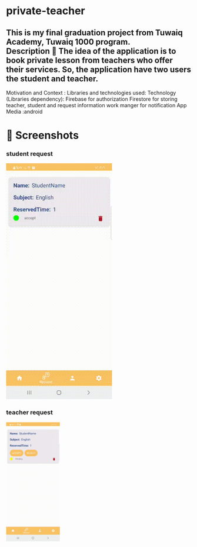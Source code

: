 # private-teacher

This is my final graduation project from Tuwaiq Academy, Tuwaiq 1000 program.<br/>
Description :scroll:
The idea of the application is to book private lesson from teachers who offer their services. So, the application have two users the student and teacher.
--
Motivation and Context :
Libraries and technologies used:
Technology (Libraries dependency):
Firebase for authorization
Firestore for storing teacher, student and request information
work manger for notification
App Media :android
# 📸 Screenshots
### student request
 ![student request](StudentRequest.gif)
 
### teacher request
  <img src="TeacherRequest.gif" alt="alt text" width="29%">

